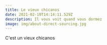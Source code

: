 ```yaml
---
title: Le vieux chicanos
date: 2021-02-10T14:14:11.529Z
description: Il vous voit quand vous dormez
image: img/about-direct-sourcing.jpg
---
```

C'est un vieux chicanos
